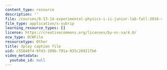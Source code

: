```yaml
---
content_type: resource
description: ''
file: /courses/8-13-14-experimental-physics-i-ii-junior-lab-fall-2016-spring-2017/c55840f49fd3109b791a935c26921fb6_bHTpiafiYsY.srt
file_type: application/x-subrip
learning_resource_types: []
license: https://creativecommons.org/licenses/by-nc-sa/4.0/
ocw_type: OCWFile
resourcetype: Other
title: 3play caption file
uid: c55840f4-9fd3-109b-791a-935c26921fb6
video_metadata:
  youtube_id: null
---
```

